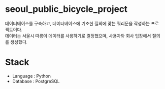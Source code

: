 # seoul_public_bicycle_project

데이터베이스를 구축하고, 데이터베이스에 기초한 질의에 맞는 쿼리문을 작성하는 프로젝트이다.  
데이터는 서울시 따릉이 데이터를 사용하기로 결정했으며, 사용자와 회사 입장에서 질의를 생성했다.

# Stack
- Language : Python
- Database : PostgreSQL
